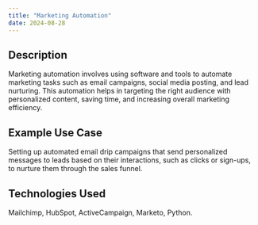 ```yaml
---
title: "Marketing Automation"
date: 2024-08-28
---
```


## Description
Marketing automation involves using software and tools to automate marketing tasks such as email campaigns, social media posting, and lead nurturing. This automation helps in targeting the right audience with personalized content, saving time, and increasing overall marketing efficiency.

## Example Use Case
Setting up automated email drip campaigns that send personalized messages to leads based on their interactions, such as clicks or sign-ups, to nurture them through the sales funnel.

## Technologies Used
Mailchimp, HubSpot, ActiveCampaign, Marketo, Python.

<!-- ## Pricing, Time Frame, and Revisions

| Service                | Pricing               | Time Frame | Revisions                             |
|------------------------|-----------------------|------------|----------------------------------------|
| Marketing Automation   | $200 - $500 per campaign | 2 weeks    | Up to 3 revisions for content tweaks   | -->
